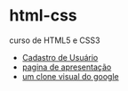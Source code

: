 # html-css
 curso de HTML5 e CSS3
    <ul>
    <li><a href="https://fernandoromeroalves.github.io/html-css/b7web/exercicio-um-formulario-de-pesquisa/index.html">Cadastro de Usuário</a></li>
    <li><a href="https://fernandoromeroalves.github.io/html-css/b7web/exercicio-uma-pagina-de-apresentacao/index.html">pagina de apresentação</a></li>
    <li><a href="https://fernandoromeroalves.github.io/html-css/b7web/exercicio-um-clone-do-google/index.html">um clone visual do google</a></li>     
    </ul>
   